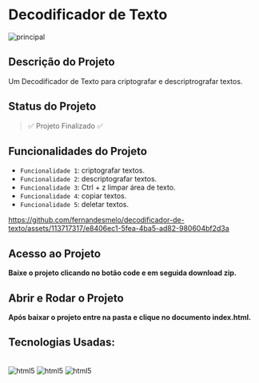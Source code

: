 # Decodificador de Texto
![principal](https://github.com/fernandesmelo/Challenge-Decodificador-de-Texto/assets/113717317/5ccf71a3-5306-48bd-aef7-2e24622e4b74)

##  Descrição do Projeto
Um Decodificador de Texto  para  criptografar e descriptrografar textos.

## Status do Projeto
> :white_check_mark: Projeto Finalizado :white_check_mark:

## Funcionalidades do Projeto
- `Funcionalidade 1`: criptografar textos.
- `Funcionalidade 2`: descriptografar textos.
- `Funcionalidade 3`: Ctrl + z limpar área de texto.
- `Funcionalidade 4`: copiar textos.                            
- `Funcionalidade 5`: deletar textos.

https://github.com/fernandesmelo/decodificador-de-texto/assets/113717317/e8406ec1-5fea-4ba5-ad82-980604bf2d3a

## Acesso ao Projeto
**Baixe o projeto clicando no botão code e em seguida download zip.**

## Abrir e Rodar o Projeto
**Após baixar o projeto entre na pasta e clique no documento index.html.**

## Tecnologias Usadas:
<div style="display: inline-block"><br/>
    <img align="center" alt="html5" src="https://img.shields.io/badge/HTML5-E34F26?style=for-the-badge&logo=html5&logoColor=white" />
    <img align="center" alt="html5" src="https://img.shields.io/badge/CSS3-1572B6?style=for-the-badge&logo=css3&logoColor=white" />
    <img align="center" alt="html5" src="https://img.shields.io/badge/JavaScript-323330?style=for-the-badge&logo=javascript&logoColor=F7DF1E" />
</div><br/>
